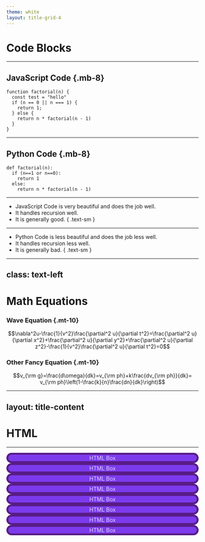 ```yaml
---
theme: white
layout: title-grid-4
---
```

# Code Blocks

***

## JavaScript Code {.mb-8}

``` { data-line-numbers }
function factorial(n) {
  const test = "hello"
  if (n == 0 || n === 1) {
    return 1;
  } else {
    return n * factorial(n - 1)
  }
}
```

***

## Python Code {.mb-8}

``` { data-line-numbers }
def factorial(n):
  if (n==1 or n==0):
    return 1
  else:
    return n * factorial(n - 1)
```

***

- JavaScript Code is very beautiful and does the job well.
- It handles recursion well.
- It is generally good. 
{ .text-sm }

***

- Python Code is less beautiful and does the job less well.
- It handles recursion less well.
- It is generally bad.
{ .text-sm }

---
class: text-left
---
# Math Equations

### Wave Equation {.mt-10}

$$\nabla^2u-\frac{1}{v^2}\frac{\partial^2 u}{\partial t^2}=\frac{\partial^2 u}{\partial x^2}+\frac{\partial^2 u}{\partial y^2}+\frac{\partial^2 u}{\partial z^2}-\frac{1}{v^2}\frac{\partial^2 u}{\partial t^2}=0$$ 


### Other Fancy Equation {.mt-10}

$$v_{\rm g}=\frac{d\omega}{dk}=v_{\rm ph}+k\frac{dv_{\rm ph}}{dk}= v_{\rm ph}\left(1-\frac{k}{n}\frac{dn}{dk}\right)$$

---
layout: title-content
---
# HTML

***

<style>
.box {
  background-color: #7c3aed;
  color: #ddd6fe;
  border: 5px solid #581c87;
  border-radius: 1rem;
  display: flex;
  justify-content: center;
  align-items: center;
}
</style>

<div class="layout grid grid-7">
  <div class="box">HTML Box</div>
  <div class="box">HTML Box</div>
  <div class="box">HTML Box</div>
  <div class="box">HTML Box</div>
  <div class="box">HTML Box</div>
  <div class="box">HTML Box</div>
  <div class="box">HTML Box</div>
  <div class="box large-item">HTML Box</div>
</div>

